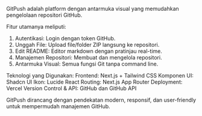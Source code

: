  GitPush adalah platform dengan antarmuka visual yang memudahkan pengelolaan repositori GitHub. 


Fitur utamanya meliputi:

1. Autentikasi: Login dengan token GitHub.
2. Unggah File: Upload file/folder ZIP langsung ke repositori.
3. Edit README: Editor markdown dengan pratinjau real-time.
4. Manajemen Repositori: Membuat dan mengelola repositori.
5. Antarmuka Visual: Semua fungsi Git tanpa command line.

Teknologi yang Digunakan:
Frontend: Next.js + Tailwind CSS
Komponen UI: Shadcn UI
Ikon: Lucide React
Routing: Next.js App Router
Deployment: Vercel
Version Control & API: GitHub dan GitHub API

GitPush dirancang dengan pendekatan modern, responsif, dan user-friendly untuk mempermudah manajemen GitHub.